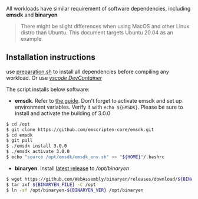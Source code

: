 All workloads have similar requirement of software dependencies, including **emsdk** and **binaryen**

> There might be slight differences when using MacOS and other Linux distro than Ubuntu. This document targets
Ubuntu 20.04 as an example.

## Installation instructions

use [preparation.sh](./preparation.sh) to install all dependencies before compiling any workload. Or use [*vscode DevContainer*](../../.devcontainer/)

The script installs below software:

- **emsdk**. Refer to [the guide](https://emscripten.org/docs/getting_started/downloads.html). Don't forget to activate
  emsdk and set up environment variables. Verify it with `echo ${EMSDK}`. Please be sure to install and activate the building
  of 3.0.0

``` bash
$ cd /opt
$ git clone https://github.com/emscripten-core/emsdk.git
$ cd emsdk
$ git pull
$ ./emsdk install 3.0.0
$ ./emsdk activate 3.0.0
$ echo "source /opt/emsdk/emsdk_env.sh" >> "${HOME}"/.bashrc
```

- **binaryen**. Install
  [latest release](https://github.com/WebAssembly/binaryen/releases/download/version_111/binaryen-version_111-x86_64-linux.tar.gz)
  to */opt/binaryen*

``` bash
$ wget https://github.com/WebAssembly/binaryen/releases/download/${BINARYEN_VER}/${BINARYEN_FILE}
$ tar zxf ${BINARYEN_FILE} -C /opt
$ ln -sf /opt/binaryen-${BINARYEN_VER} /opt/binaryen
```
